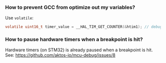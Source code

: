 ### How to prevent GCC from optimize out my variables?

Use `volatile`:

```c
volatile uint16_t timer_value = __HAL_TIM_GET_COUNTER(&htim1); // debugger 
```

### How to pause hardware timers when a breakpoint is hit?

Hardware timers (on STM32) is already paused when a breakpoint is hit. See: https://github.com/aktos-io/mcu-debug/issues/8
